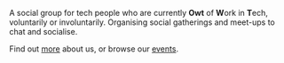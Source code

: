 A social group for tech people who are currently **Owt** of **W**ork in
**T**ech, voluntarily or involuntarily. Organising social gatherings and
meet-ups to chat and socialise.

Find out [more](/about) about us, or browse our [events](/events).
